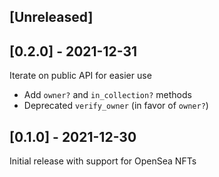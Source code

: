 ## [Unreleased]

## [0.2.0] - 2021-12-31

Iterate on public API for easier use
- Add `owner?` and `in_collection?` methods
- Deprecated `verify_owner` (in favor of `owner?`)

## [0.1.0] - 2021-12-30

Initial release with support for OpenSea NFTs
